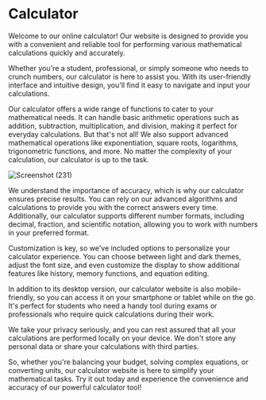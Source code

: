 # Calculator
Welcome to our online calculator! Our website is designed to provide you with a convenient and reliable tool for performing various mathematical calculations quickly and accurately.

Whether you're a student, professional, or simply someone who needs to crunch numbers, our calculator is here to assist you. With its user-friendly interface and intuitive design, you'll find it easy to navigate and input your calculations.

Our calculator offers a wide range of functions to cater to your mathematical needs. It can handle basic arithmetic operations such as addition, subtraction, multiplication, and division, making it perfect for everyday calculations. But that's not all! We also support advanced mathematical operations like exponentiation, square roots, logarithms, trigonometric functions, and more. No matter the complexity of your calculation, our calculator is up to the task.

![Screenshot (231)](https://github.com/Ankita19soni/Calculator/assets/132035991/66307fe2-2ad0-49bf-ad4f-1d72c53d7a69)

We understand the importance of accuracy, which is why our calculator ensures precise results. You can rely on our advanced algorithms and calculations to provide you with the correct answers every time. Additionally, our calculator supports different number formats, including decimal, fraction, and scientific notation, allowing you to work with numbers in your preferred format.

Customization is key, so we've included options to personalize your calculator experience. You can choose between light and dark themes, adjust the font size, and even customize the display to show additional features like history, memory functions, and equation editing.

In addition to its desktop version, our calculator website is also mobile-friendly, so you can access it on your smartphone or tablet while on the go. It's perfect for students who need a handy tool during exams or professionals who require quick calculations during their work.

We take your privacy seriously, and you can rest assured that all your calculations are performed locally on your device. We don't store any personal data or share your calculations with third parties.

So, whether you're balancing your budget, solving complex equations, or converting units, our calculator website is here to simplify your mathematical tasks. Try it out today and experience the convenience and accuracy of our powerful calculator tool!
